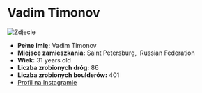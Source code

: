 # Vadim Timonov
<!-- ![Zdjecie](VadimTimonov.jpg) -->
![Zdjecie](https://ifsc.results.info/athletes/67/photo)
- __Pełne imię:__ Vadim Timonov
- __Miejsce zamieszkania:__ Saint Petersburg,  Russian Federation
- __Wiek:__ 31 years old
- __Liczba zrobionych dróg:__ 86
- __Liczba zrobionych boulderów:__ 401
- [Profil na Instagramie](https://www.instagram.com/vadim_timonov/)
